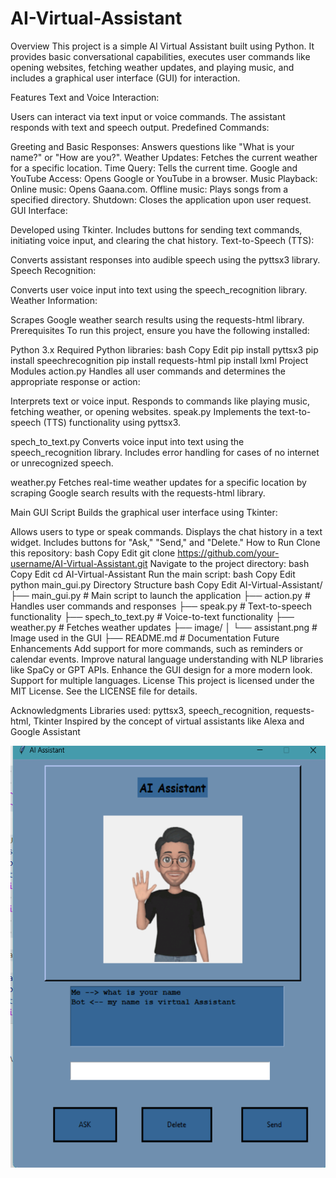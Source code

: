 # AI-Virtual-Assistant

Overview
This project is a simple AI Virtual Assistant built using Python. It provides basic conversational capabilities, executes user commands like opening websites, fetching weather updates, and playing music, and includes a graphical user interface (GUI) for interaction.

Features
Text and Voice Interaction:

Users can interact via text input or voice commands.
The assistant responds with text and speech output.
Predefined Commands:

Greeting and Basic Responses: Answers questions like "What is your name?" or "How are you?".
Weather Updates: Fetches the current weather for a specific location.
Time Query: Tells the current time.
Google and YouTube Access: Opens Google or YouTube in a browser.
Music Playback:
Online music: Opens Gaana.com.
Offline music: Plays songs from a specified directory.
Shutdown: Closes the application upon user request.
GUI Interface:

Developed using Tkinter.
Includes buttons for sending text commands, initiating voice input, and clearing the chat history.
Text-to-Speech (TTS):

Converts assistant responses into audible speech using the pyttsx3 library.
Speech Recognition:

Converts user voice input into text using the speech_recognition library.
Weather Information:

Scrapes Google weather search results using the requests-html library.
Prerequisites
To run this project, ensure you have the following installed:

Python 3.x
Required Python libraries:
bash
Copy
Edit
pip install pyttsx3
pip install speechrecognition
pip install requests-html
pip install lxml
Project Modules
action.py
Handles all user commands and determines the appropriate response or action:

Interprets text or voice input.
Responds to commands like playing music, fetching weather, or opening websites.
speak.py
Implements the text-to-speech (TTS) functionality using pyttsx3.

spech_to_text.py
Converts voice input into text using the speech_recognition library. Includes error handling for cases of no internet or unrecognized speech.

weather.py
Fetches real-time weather updates for a specific location by scraping Google search results with the requests-html library.

Main GUI Script
Builds the graphical user interface using Tkinter:

Allows users to type or speak commands.
Displays the chat history in a text widget.
Includes buttons for "Ask," "Send," and "Delete."
How to Run
Clone this repository:
bash
Copy
Edit
git clone https://github.com/your-username/AI-Virtual-Assistant.git
Navigate to the project directory:
bash
Copy
Edit
cd AI-Virtual-Assistant
Run the main script:
bash
Copy
Edit
python main_gui.py
Directory Structure
bash
Copy
Edit
AI-Virtual-Assistant/
├── main_gui.py          # Main script to launch the application
├── action.py            # Handles user commands and responses
├── speak.py             # Text-to-speech functionality
├── spech_to_text.py     # Voice-to-text functionality
├── weather.py           # Fetches weather updates
├── image/
│   └── assistant.png    # Image used in the GUI
├── README.md            # Documentation
Future Enhancements
Add support for more commands, such as reminders or calendar events.
Improve natural language understanding with NLP libraries like SpaCy or GPT APIs.
Enhance the GUI design for a more modern look.
Support for multiple languages.
License
This project is licensed under the MIT License. See the LICENSE file for details.

Acknowledgments
Libraries used: pyttsx3, speech_recognition, requests-html, Tkinter
Inspired by the concept of virtual assistants like Alexa and Google Assistant

<div style="text-align: center;">
<img src="image/working_image.png" width="550" height="675">
</div>
